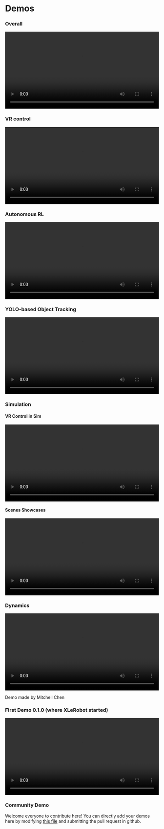 # Demos

### Overall

<video width="100%" controls>
  <source src="https://vector-wangel.github.io/XLeRobot-assets/videos/Real_demos/xlerobot030.mp4" type="video/mp4">
  Your browser does not support the video tag.
</video>

### VR control

<video width="100%" controls>
  <source src="https://vector-wangel.github.io/XLeRobot-assets/videos/Real_demos/XLeVR.mp4" type="video/mp4">
  Your browser does not support the video tag.
</video>

### Autonomous RL

<video width="100%" controls>
  <source src="https://vector-wangel.github.io/XLeRobot-assets/videos/Real_demos/sim2real_2.mp4" type="video/mp4">
  Your browser does not support the video tag.
</video>

### YOLO-based Object Tracking

<video width="100%" controls>
  <source src="https://vector-wangel.github.io/XLeRobot-assets/videos/Real_demos/yolo.mp4" type="video/mp4">
  Your browser does not support the video tag.
</video>

### Simulation

#### VR Control in Sim

<video width="100%" controls>
  <source src="https://vector-wangel.github.io/XLeRobot-assets/videos/Sim_demos/XLeRobot_0_2_3.mp4" type="video/mp4">
  Your browser does not support the video tag.
</video>

#### Scenes Showcases
<video width="100%" controls>
  <source src="https://vector-wangel.github.io/XLeRobot-assets/videos/Sim_demos/XLeRobot_0_1_5.mp4" type="video/mp4">
  Your browser does not support the video tag.
</video>



### Dynamics

<video width="100%" controls>
  <source src="https://vector-wangel.github.io/XLeRobot-assets/videos/Real_demos/Dynamic.mp4" type="video/mp4">
  Your browser does not support the video tag.
</video>

Demo made by Mitchell Chen

### First Demo 0.1.0 (where XLeRobot started)

<video width="100%" style="max-width: 100%;" controls>
  <source src="https://github.com/user-attachments/assets/98312e30-9a5d-41a1-a6ce-ef163c3abfd5" type="video/mp4">
  Your browser does not support the video tag.
</video>

### Community Demo

Welcome everyone to contribute here! You can directly add your demos here by modifying [this file](https://github.com/Vector-Wangel/XLeRobot/edit/main/docs/en/source/demos/index.md) and submitting the pull request in github.
